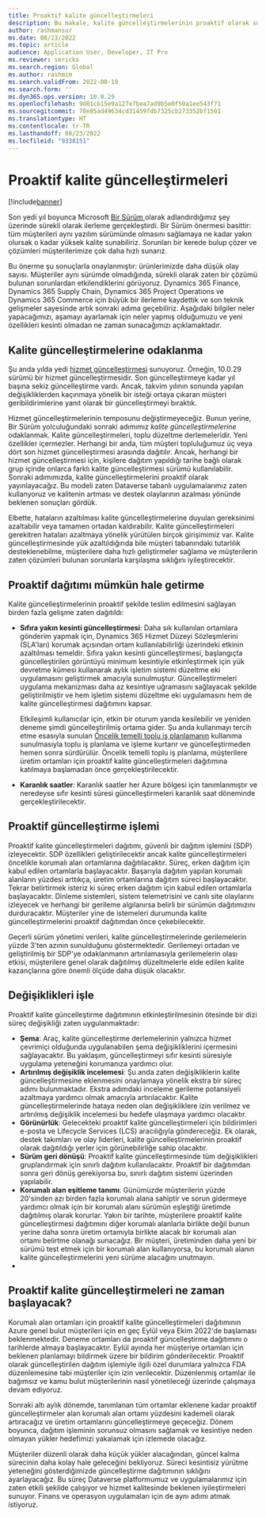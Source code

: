 ```yaml
---
title: Proaktif kalite güncelleştirmeleri
description: Bu makale, kalite güncelleştirmelerinin proaktif olarak sunulmasına ilişkin bilgi sağlar.
author: rashmansur
ms.date: 08/23/2022
ms.topic: article
audience: Application User, Developer, IT Pro
ms.reviewer: sericks
ms.search.region: Global
ms.author: rashmim
ms.search.validFrom: 2022-08-19
ms.search.form: ''
ms.dyn365.ops.version: 10.0.29
ms.openlocfilehash: 9d81cb15e9a127e7bea7ad9b5e0f50a1ee543f71
ms.sourcegitcommit: 78e85ad49634cd31459fdb7325cb273352bf1501
ms.translationtype: HT
ms.contentlocale: tr-TR
ms.lasthandoff: 08/23/2022
ms.locfileid: "9338151"
---
```

# <a name="proactive-quality-updates"></a>Proaktif kalite güncelleştirmeleri

[!include[banner](../includes/banner.md)]

Son yedi yıl boyunca Microsoft [Bir Sürüm ](../../dev-itpro/lifecycle-services/oneversion-overview.md) olarak adlandırdığımız şey üzerinde sürekli olarak ilerleme gerçekleştirdi. Bir Sürüm önermesi basittir: tüm müşterileri aynı yazılım sürümünde olmasını sağlamaya ne kadar yakın olursak o kadar yüksek kalite sunabiliriz. Sorunları bir kerede bulup çözer ve çözümleri müşterilerimize çok daha hızlı sunarız.

Bu önerme şu sonuçlarla onaylanmıştır: ürünlerimizde daha düşük olay sayısı. Müşteriler aynı sürümde olmadığında, sürekli olarak zaten bir çözümü bulunan sorunlardan etkilendiklerini görüyoruz. Dynamics 365 Finance, Dynamics 365 Supply Chain, Dynamics 365 Project Operations ve Dynamics 365 Commerce için büyük bir ilerleme kaydettik ve son teknik gelişmeler sayesinde artık sonraki adıma geçebiliriz. Aşağıdaki bilgiler neler yapacağımızı, aşamayı ayarlamak için neler yapmış olduğumuzu ve yeni özellikleri kesinti olmadan ne zaman sunacağımızı açıklamaktadır.

## <a name="focus-on-quality-updates"></a>Kalite güncelleştirmelerine odaklanma

Şu anda yılda yedi [hizmet güncelleştirmesi](public-preview-releases.md) sunuyoruz. Örneğin, 10.0.29 sürümü bir hizmet güncelleştirmesidir. Son güncelleştirmeye kadar yıl başına sekiz güncelleştirme vardı. Ancak, takvim yılının sonunda yapılan değişikliklerden kaçınmaya yönelik bir isteği ortaya çıkaran müşteri geribildirimlerine yanıt olarak bir güncelleştirmeyi bıraktık.

Hizmet güncelleştirmelerinin temposunu değiştirmeyeceğiz. Bunun yerine, Bir Sürüm yolculuğundaki sonraki adımımız *kalite güncelleştirmelerine* odaklanmak. Kalite güncelleştirmeleri, toplu düzeltme derlemeleridir. Yeni özellikler içermezler. Herhangi bir anda, tüm müşteri topluluğumuz üç veya dört son hizmet güncelleştirmesi arasında dağıtılır. Ancak, herhangi bir hizmet güncelleştirmesi için, kişilere dağıtım yapıldığı tarihe bağlı olarak grup içinde onlarca farklı kalite güncelleştirmesi sürümü kullanılabilir. Sonraki adımımızda, kalite güncelleştirmelerini proaktif olarak yayınlayacağız. Bu modeli zaten Dataverse tabanlı uygulamalarımız zaten kullanyoruz ve kalitenin artması ve destek olaylarının azalması yönünde beklenen sonuçları gördük.

Elbette, hataların azaltılması kalite güncelleştirmelerine duyulan gereksinimi azaltabilir veya tamamen ortadan kaldırabilir. Kalite güncelleştirmeleri gerekitren hataları azaltmaya yönelik yürütülen birçok girişimimiz var. Kalite güncelleştirmesinde yük azaltıldığında bile müşteri tabanındaki tutarlılık desteklenebilme, müşterilere daha hızlı geliştirmeler sağlama ve müşterilerin zaten çözümleri bulunan sorunlarla karşılaşma sıklığını iyileştirecektir.

## <a name="making-proactive-distribution-possible"></a>Proaktif dağıtımı mümkün hale getirme

Kalite güncelleştirmelerinin proaktif şekilde teslim edilmesini sağlayan birden fazla gelişme zaten dağıtıldı:

- **Sıfıra yakın kesinti güncelleştirmesi**: Daha sık kullanılan ortamlara gönderim yapmak için, Dynamics 365 Hizmet Düzeyi Sözleşmlerini (SLA'ları) korumak açısından ortam kullanılabilirliği üzerindeki etkinin azaltılması temeldir. Sıfıra yakın kesinti güncelleştirmesi, başlangıçta güncelleştirilen görüntüyü minimum kesintiyle etkinleştirmek için yük devretme kümesi kullanarak aylık işletim sistemi düzeltme eki uygulamasını geliştirmek amacıyla sunulmuştur. Güncelleştirmeleri uygulama mekanizması daha az kesintiye uğramasını sağlayacak şekilde geliştirilmiştir ve hem işletim sistemi düzeltme eki uygulamasını hem de kalite güncelleştirmesi dağıtımını kapsar.

    Etkileşimli kullanıcılar için, etkin bir oturum yarıda kesilebilir ve yeniden deneme şimdi güncelleştirilmiş ortama gider. Şu anda kullanmayı tercih etme esasıyla sunulan [Öncelik temelli toplu iş planlamanın](../../dev-itpro/sysadmin/priority-based-batch-scheduling.md) kullanıma sunulmasıyla toplu iş planlama ve işleme kurtarır ve güncelleştirmeden hemen sonra sürdürülür. Öncelik temelli toplu iş planlama, müşterilere üretim ortamları için proaktif kalite güncelleştirmeleri dağıtımına katılmaya başlamadan önce gerçekleştirilecektir.

- **Karanlık saatler**: Karanlık saatler her Azure bölgesi için tanımlanmıştır ve neredeyse sıfır kesinti süresi güncelleştirmeleri karanlık saat döneminde gerçekleştirilecektir.

## <a name="the-proactive-update-process"></a>Proaktif güncelleştirme işlemi

Proaktif kalite güncelleştirmeleri dağıtımı, güvenli bir dağıtım işlemini (SDP) izleyecektir. SDP özellikleri geliştirilecektir ancak kalite güncelleştirmeleri öncelikle korumalı alan ortamlarına dağıtılacaktır. Süreç, erken dağıtım için kabul edilen ortamlarla başlayacaktır. Başarıyla dağıtım yapılan korumalı alanların yüzdesi arttıkça, üretim ortamlarına dağıtım süreci başlayacaktır. Tekrar belirtirmek isteriz ki süreç erken dağıtım için kabul edilen ortamlarla başlayacaktır. Dinleme sistemleri, sistem telemetrisini ve canlı site olaylarını izleyecek ve herhangi bir gerileme algılanırsa belirli bir sürümün dağıtımızını durduracaktır. Müşteriler yine de istemeleri durumunda kalite güncelleştirmelerini proaktif dağıtımdan önce çekebilecektir.

Geçerli sürüm yönetimi verileri, kalite güncelleştirmelerinde gerilemelerin yüzde 3'ten azının sunulduğunu göstermektedir. Gerilemeyi ortadan ve geliştirilmiş bir SDP'ye odaklanmanın artırılamasıyla gerilemelerin olası etkisi, müşterilere genel olarak dağıtılmış düzeltmelerle elde edilen kalite kazançlarına göre önemli ölçüde daha düşük olacaktır.

## <a name="process-changes"></a>Değişiklikleri işle

Proaktif kalite güncelleştirme dağıtımının etkinleştirilmesinin ötesinde bir dizi süreç değişikliği zaten uygulanmaktadır:

- **Şema**: Araç, kalite güncelleştirme derlemelerinin yalnızca hizmet çevrimiçi olduğunda uygulanabilen şema değişikliklerini içermesini sağlayacaktır. Bu yaklaşım, güncelleştirmeyi sıfır kesinti süresiyle uygulama yeteneğini korumanıza yardımcı olur.
- **Artırılmış değişiklik incelemesi**: Şu anda zaten değişikliklerin kalite güncelleştirmesine eklenmesini onaylamaya yönelik ekstra bir süreç adımı bulunmaktadır. Ekstra adımdaki inceleme gerileme potansiyeli azaltmaya yardımcı olmak amacıyla artırılacaktır. Kalite güncelleştirmelerinde hataya neden olan değişikliklere izin verilmez ve artırılmış değişiklik incelemesi bu hedefe ulaşmaya yardımcı olacaktır.
- **Görünürlük**: Gelecekteki proaktif kalite güncelleştirmeleri için bildirimleri e-posta ve Lifecycle Services (LCS) aracılığıyla göndereceğiz. Ek olarak, destek takımları ve olay liderleri, kalite güncelleştirmelerinin proaktif olarak dağıtıldığı yerler için görünebilirliğe sahip olacaktır.
- **Sürüm geri dönüşü**: Proaktif kalite güncelleştirmesinde tüm değişiklikleri gruplandırmak için sınırlı dağıtım kullanılacaktır. Proaktif bir dağıtımdan sonra geri dönüş gerekiyorsa bu, sınırlı dağıtım sistemi üzerinden yapılabilir.
- **Korumalı alan eşitleme tanımı**: Günümüzde müşterilerin yüzde 20'sinden azı birden fazla korumalı alana sahiptir ve sorun gidermeye yardımcı olmak için bir korumalı alanı sürümün eşleştiği üretimde dağıtılmış olarak korurlar. Yakın bir tarihte, müşterilere proaktif kalite güncelleştirmesi dağıtımını diğer korumalı alanlarla birlikte değil bunun yerine daha sonra üretim ortamıyla birlikte alacak bir korumalı alan ortamı belirtme olanağı sunacağız. Bir müşteri, üretiminden daha yeni bir sürümü test etmek için bir korumalı alan kullanıyorsa, bu korumalı alanın kalite güncelleştirmelerini yeni sürüme alacağını unutmayın.
- 
## <a name="when-will-proactive-quality-updates-start"></a>Proaktif kalite güncelleştirmeleri ne zaman başlayacak?

Korumalı alan ortamları için proaktif kalite güncelleştirmeleri dağıtımının Azure genel bulut müşterileri için en geç Eylül veya Ekim 2022'de başlaması beklenmektedir. Deneme ortamları da proaktif güncelleştirme dağıtımını o tarihlerde almaya başlayacaktır. Eylül ayında her müşteriye ortamları için beklenen planlamayı bildirmek üzere bir bildirim gönderilecektir. Proaktif olarak güncelleştirilen dağıtım işlemiyle ilgili özel durumlara yalnızca FDA düzenlemesine tabi müşteriler için izin verilecektir. Düzenlenmiş ortamlar ile bağımsız ve kamu bulut müşterilerinin nasıl yönetileceği üzerinde çalışmaya devam ediyoruz.

Sonraki altı aylık dönemde, tanımlanan tüm ortamlar eklenene kadar proaktif güncelleştirmeler alan korumalı alan ortamı yüzdesini kademeli olarak artıracağız ve üretim ortamlarını güncelleştirmeye geçeceğiz. Dönem boyunca, dağıtım işleminin sorunsuz olmasını sağlamak ve kesintiye neden olmayan yükler hedefimizi yakalamak için izlemede olacağız.

Müşteriler düzenli olarak daha küçük yükler alacağından, güncel kalma sürecinin daha kolay hale geleceğini bekliyoruz. Süreci kesintisiz yürütme yeteneğini gösterdiğimizde güncelleştirme dağıtımının sıklığını ayarlayacağız. Bu süreç Dataverse platformumuz ve uygulamalarımız için zaten etkili şekilde çalışıyor ve hizmet kalitesinde beklenen iyileştirmeleri sunuyor. Finans ve operasyon uygulamaları için de aynı adımı atmak istiyoruz.
